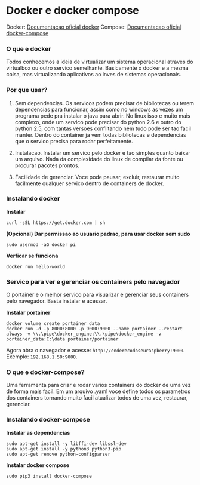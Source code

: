 # Docker e docker compose

Docker: [Documentacao oficial docker](https://docs.docker.com/)
Compose: [Documentacao oficial docker-compose](https://docs.docker.com/compose/)

### O que e docker
Todos conhecemos a ideia de virtualizar um sistema operacional atraves do virtualbox ou outro servico semelhante. Basicamente o docker e a mesma coisa, mas virtualizando aplicativos ao inves de sistemas operacionais.

### Por que usar?
1. Sem dependencias. Os servicos podem precisar de bibliotecas ou terem dependencias para funcionar, assim como no windows as vezes um programa pede pra instalar o java para abrir. No linux isso e muito mais complexo, onde um servico pode precisar do python 2.6 e outro do python 2.5, com tantas versoes conflitando nem tudo pode ser tao facil manter. Dentro do container ja vem todas bibliotecas e dependencias que o servico precisa para rodar perfeitamente.

2. Instalacao. Instalar um servico pelo docker e tao simples quanto baixar um arquivo. Nada da complexidade do linux de compilar da fonte ou procurar pacotes prontos.

3. Facilidade de gerenciar. Voce pode pausar, excluir, restaurar muito facilmente qualquer servico dentro de containers de docker.

### Instalando docker

**Instalar**
```
curl -sSL https://get.docker.com | sh
```

**(Opcional) Dar permissao ao usuario padrao, para usar docker sem sudo**
```
sudo usermod -aG docker pi
```

**Verficar se funciona**
```
docker run hello-world
```
### Servico para ver e gerenciar os containers pelo navegador

O portainer e o melhor servico para visualizar e gerenciar seus containers pelo navegador. Basta instalar e acessar.

**Instalar portainer**
```
docker volume create portainer_data
docker run -d -p 8000:8000 -p 9000:9000 --name portainer --restart always -v \\.\pipe\docker_engine:\\.\pipe\docker_engine -v portainer_data:C:\data portainer/portainer
```
Agora abra o navegador e acesse: `http://enderecodoseuraspberry:9000`. Exemplo: `192.168.1.50:9000`.

### O que e docker-compose?

Uma ferramenta para criar e rodar varios containers do docker de uma vez de forma mais facil. Em um arquivo .yaml voce define todos os parametros dos containers tornando muito facil atualizar todos de uma vez, restaurar, gerenciar.

### Instalando docker-compose

**Instalar as dependencias**
```
sudo apt-get install -y libffi-dev libssl-dev
sudo apt-get install -y python3 python3-pip
sudo apt-get remove python-configparser
```

**Instalar docker compose**
```
sudo pip3 install docker-compose
```
